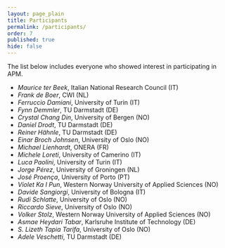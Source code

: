 ```yaml
---
layout: page_plain
title: Participants
permalink: /participants/
order: 7
published: true
hide: false
---
```


The list below includes everyone who showed interest in participating in APM.

  - _Maurice ter Beek_, Italian National Research Council (IT)
  - _Frank de Boer_, CWI (NL)
  - _Ferruccio Damiani_, University of Turin (IT)
  - _Fynn Demmler_, TU Darmstadt (DE)
  - _Crystal Chang Din_, University of Bergen (NO)
  - _Daniel Drodt_, TU Darmstadt (DE)
  - _Reiner Hähnle_, TU Darmstadt (DE)
  - _Einar Broch Johnsen_, University of Oslo (NO)
  - _Michael Lienhardt_, ONERA (FR)
  - _Michele Loreti_, University of Camerino (IT)
  - _Luca Paolini_, University of Turin (IT)
  - _Jorge Pérez_, University of Groningen (NL)
  - _José Proença_, University of Porto (PT)
  - _Violet Ka I Pun_, Western Norway University of Applied Sciences (NO)
  - _Davide Sangiorgi_, University of Bologna (IT)
  - _Rudi Schlatte_, University of Oslo (NO)
  - _Riccardo Sieve_, University of Oslo (NO)
  - _Volker Stolz_, Western Norway University of Applied Sciences (NO)
  - _Asmae Heydari Tabar_, Karlsruhe Institute of Technology (DE)
  - _S. Lizeth Tapia Tarifa_, University of Oslo (NO)
  - _Adele Veschetti_, TU Darmstadt (DE)

<!-- 
## Participants who are considering going
{: .secondHSp}

- Paola Giannini, University of Eastern Piedmont (IT)

 -->


